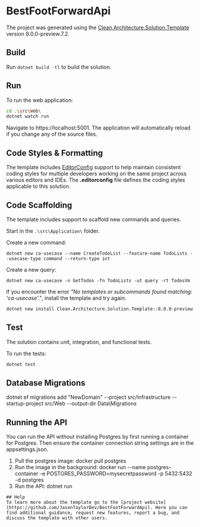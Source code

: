 ﻿# BestFootForwardApi

The project was generated using the [Clean.Architecture.Solution.Template](https://github.com/jasontaylordev/CleanArchitecture) version 8.0.0-preview.7.2.

## Build

Run `dotnet build -tl` to build the solution.

## Run

To run the web application:

```bash
cd .\src\Web\
dotnet watch run
```

Navigate to https://localhost:5001. The application will automatically reload if you change any of the source files.

## Code Styles & Formatting

The template includes [EditorConfig](https://editorconfig.org/) support to help maintain consistent coding styles for multiple developers working on the same project across various editors and IDEs. The **.editorconfig** file defines the coding styles applicable to this solution.

## Code Scaffolding

The template includes support to scaffold new commands and queries.

Start in the `.\src\Application\` folder.

Create a new command:

```
dotnet new ca-usecase --name CreateTodoList --feature-name TodoLists --usecase-type command --return-type int
```

Create a new query:

```
dotnet new ca-usecase -n GetTodos -fn TodoLists -ut query -rt TodosVm
```

If you encounter the error *"No templates or subcommands found matching: 'ca-usecase'."*, install the template and try again:

```bash
dotnet new install Clean.Architecture.Solution.Template::8.0.0-preview.7.2
```

## Test

The solution contains unit, integration, and functional tests.

To run the tests:
```bash
dotnet test
```

## Database Migrations
dotnet ef migrations add "NewDomain" --project src/Infrastructure --startup-project src/Web --output-dir Data\Migrations

## Running the API
You can run the API without installing Postgres by first running a container for Postgres. Then ensure the container connection string settings are in the appsettings.json.
1. Pull the postgres image: docker pull postgres
2. Run the image in the background: docker run --name postgres-container -e POSTGRES_PASSWORD=mysecretpassword -p 5432:5432 -d postgres
3. Run the API: dotnet run






~~~~
## Help
To learn more about the template go to the [project website](https://github.com/JasonTaylorDev/BestFootForwardApi). Here you can find additional guidance, request new features, report a bug, and discuss the template with other users.